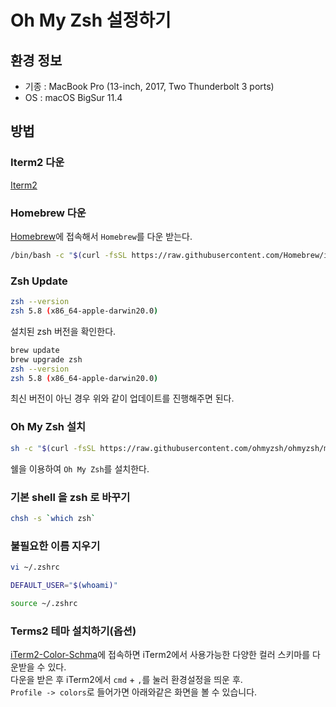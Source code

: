 # Oh My Zsh 설정하기 
## 환경 정보 
* 기종 : MacBook Pro (13-inch, 2017, Two Thunderbolt 3 ports)
* OS : macOS BigSur 11.4

## 방법
### Iterm2 다운 
[Iterm2](https://iterm2.com/) 

### Homebrew 다운 
[Homebrew](https://brew.sh/index_ko)에 접속해서 `Homebrew`를 다운 받는다.   
   
```sh
/bin/bash -c "$(curl -fsSL https://raw.githubusercontent.com/Homebrew/install/HEAD/install.sh)"
```

### Zsh Update 
```sh
zsh --version
zsh 5.8 (x86_64-apple-darwin20.0)
```
설치된 zsh 버전을 확인한다.   
  
```sh
brew update
brew upgrade zsh
zsh --version
zsh 5.8 (x86_64-apple-darwin20.0)
```
최신 버전이 아닌 경우 위와 같이 업데이트를 진행해주면 된다.   

### Oh My Zsh 설치   

```sh
sh -c "$(curl -fsSL https://raw.githubusercontent.com/ohmyzsh/ohmyzsh/master/tools/install.sh)"
```

쉘을 이용하여 `Oh My Zsh`를 설치한다.   

### 기본 shell 을 zsh 로 바꾸기
```sh
chsh -s `which zsh`
```
### 불필요한 이름 지우기
```sh
vi ~/.zshrc
```
```sh
DEFAULT_USER="$(whoami)"
```
```sh
source ~/.zshrc
```

### Terms2 테마 설치하기(옵션)
[iTerm2-Color-Schma](https://github.com/mbadolato/iTerm2-Color-Schemes)에 접속하면 iTerm2에서 사용가능한 다양한 컬러 스키마를 다운받을 수 있다.        
다운을 받은 후 iTerm2에서 `cmd` + `,`를 눌러 환경설정을 띄운 후.    
`Profile -> colors`로 들어가면 아래와같은 화면을 볼 수 있습니다.     


